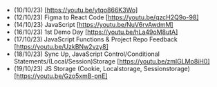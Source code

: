 - (10/10/23) [https://youtu.be/ytqo866K3Wo]
- (12/10/23) Figma to React Code [https://youtu.be/qzcH2Q9o-98]
- (14/10/23) JavaScript [https://youtu.be/NuV6rvAwdmM]
- (16/10/23) 1st Demo Day [https://youtu.be/hLa49oM8utA]
- (17/10/23) JavaScript Functions & Project Repo Feedback [https://youtu.be/UzkBNw2vzy8]
- (18/10/23) Sync Up, JavaScript Control/Conditional Statements/(Local/Session)Storage [https://youtu.be/zmlGLMo8iH0]
- (19/10/23) JS Storage (Cookie, Localstorage, Sessionstorage) [https://youtu.be/Gzo5xmB-pnE]
